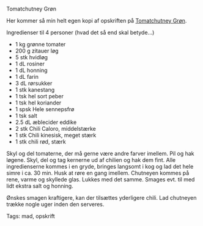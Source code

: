 Tomatchutney Grøn

Her kommer så min helt egen kopi af opskriften på [Tomatchutney Grøn](http://www.slottet-i-smoermosen.dk/index.php/madopskrifter/recipe/9-gron-tomatchutney).

Ingredienser til 4 personer (hvad det så end skal betyde...)

* 1 kg grønne tomater
* 200 g zitauer løg
* 5 stk hvidløg
* 1 dL rosiner
* 1 dL honning
* 1 dL farin
* 3 dL rørsukker
* 1 stk kanestang
* 1 tsk hel sort peber
* 1 tsk hel koriander
* 1 spsk Hele sennepsfrø
* 1 tsk salt
* 2.5 dL æblecider eddike
* 2 stk Chili Caloro, middelstærke
* 1 stk Chili kinesisk, meget stærk
* 1 stk chili rød, stærk

Skyl og del tomaterne, der må gerne være andre farver imellem.  Pil og hak løgene.
Skyl, del og tag kernerne ud af chilien og hak dem fint.
Alle ingredienserne kommes i en gryde, bringes langsomt i kog og lad det hele simre i ca. 30 min. Husk at røre en gang imellem.
Chutneyen kommes på rene, varme og skyllede glas.
Lukkes med det samme.
Smages evt. til med lidt ekstra salt og honning.

Ønskes smagen kraftigere, kan der tilsættes yderligere chili.
Lad chutneyen trække nogle uger inden den serveres.

Tags: mad, opskrift
